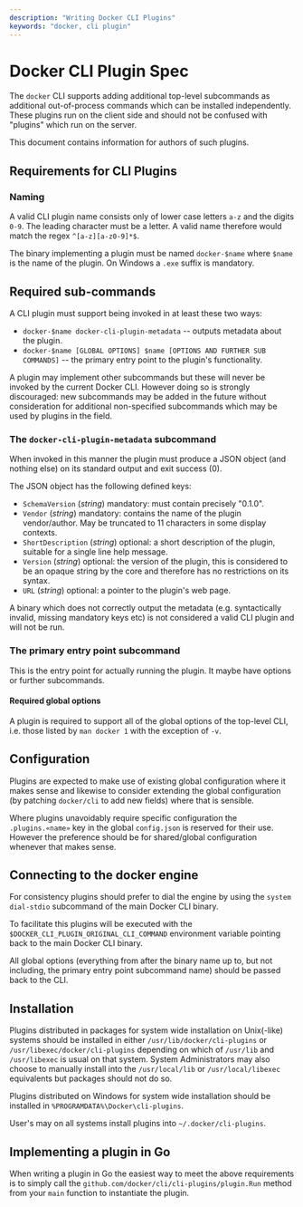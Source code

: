 ```yaml
---
description: "Writing Docker CLI Plugins"
keywords: "docker, cli plugin"
---
```


<!-- This file is maintained within the docker/cli GitHub
     repository at https://github.com/docker/cli/. Make all
     pull requests against that repo. If you see this file in
     another repository, consider it read-only there, as it will
     periodically be overwritten by the definitive file. Pull
     requests which include edits to this file in other repositories
     will be rejected.
-->

# Docker CLI Plugin Spec

The `docker` CLI supports adding additional top-level subcommands as
additional out-of-process commands which can be installed
independently. These plugins run on the client side and should not be
confused with "plugins" which run on the server.

This document contains information for authors of such plugins.

## Requirements for CLI Plugins

### Naming

A valid CLI plugin name consists only of lower case letters `a-z`
and the digits `0-9`. The leading character must be a letter. A valid
name therefore would match the regex `^[a-z][a-z0-9]*$`.

The binary implementing a plugin must be named `docker-$name` where
`$name` is the name of the plugin. On Windows a `.exe` suffix is
mandatory.

## Required sub-commands

A CLI plugin must support being invoked in at least these two ways:

* `docker-$name docker-cli-plugin-metadata` -- outputs metadata about
  the plugin.
* `docker-$name [GLOBAL OPTIONS] $name [OPTIONS AND FURTHER SUB
  COMMANDS]` -- the primary entry point to the plugin's functionality.

A plugin may implement other subcommands but these will never be
invoked by the current Docker CLI. However doing so is strongly
discouraged: new subcommands may be added in the future without
consideration for additional non-specified subcommands which may be
used by plugins in the field.

### The `docker-cli-plugin-metadata` subcommand

When invoked in this manner the plugin must produce a JSON object
(and nothing else) on its standard output and exit success (0).

The JSON object has the following defined keys:
* `SchemaVersion` (_string_) mandatory: must contain precisely "0.1.0".
* `Vendor` (_string_) mandatory: contains the name of the plugin vendor/author. May be truncated to 11 characters in some display contexts.
* `ShortDescription` (_string_) optional: a short description of the plugin, suitable for a single line help message.
* `Version` (_string_) optional: the version of the plugin, this is considered to be an opaque string by the core and therefore has no restrictions on its syntax.
* `URL` (_string_) optional: a pointer to the plugin's web page.

A binary which does not correctly output the metadata
(e.g. syntactically invalid, missing mandatory keys etc) is not
considered a valid CLI plugin and will not be run.

### The primary entry point subcommand

This is the entry point for actually running the plugin. It maybe have
options or further subcommands.

#### Required global options

A plugin is required to support all of the global options of the
top-level CLI, i.e. those listed by `man docker 1` with the exception
of `-v`.

## Configuration

Plugins are expected to make use of existing global configuration
where it makes sense and likewise to consider extending the global
configuration (by patching `docker/cli` to add new fields) where that
is sensible.

Where plugins unavoidably require specific configuration the
`.plugins.«name»` key in the global `config.json` is reserved for
their use. However the preference should be for shared/global
configuration whenever that makes sense.

## Connecting to the docker engine

For consistency plugins should prefer to dial the engine by using the
`system dial-stdio` subcommand of the main Docker CLI binary.

To facilitate this plugins will be executed with the
`$DOCKER_CLI_PLUGIN_ORIGINAL_CLI_COMMAND` environment variable
pointing back to the main Docker CLI binary.

All global options (everything from after the binary name up to, but
not including, the primary entry point subcommand name) should be
passed back to the CLI.

## Installation

Plugins distributed in packages for system wide installation on
Unix(-like) systems should be installed in either
`/usr/lib/docker/cli-plugins` or `/usr/libexec/docker/cli-plugins`
depending on which of `/usr/lib` and `/usr/libexec` is usual on that
system. System Administrators may also choose to manually install into
the `/usr/local/lib` or `/usr/local/libexec` equivalents but packages
should not do so.

Plugins distributed on Windows for system wide installation should be
installed in `%PROGRAMDATA%\Docker\cli-plugins`.

User's may on all systems install plugins into `~/.docker/cli-plugins`.

## Implementing a plugin in Go

When writing a plugin in Go the easiest way to meet the above
requirements is to simply call the
`github.com/docker/cli/cli-plugins/plugin.Run` method from your `main`
function to instantiate the plugin.
